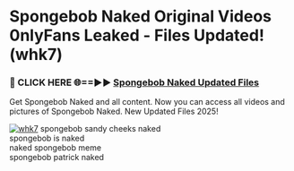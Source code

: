 # Spongebob Naked Original Videos 0nlyFans Leaked - Files Updated! (whk7)

<h3>🔴 CLICK HERE 🌐==►► <a href="https://tinyurl.com/yckcrads" rel="nofollow">Spongebob Naked Updated Files</a></h3>

Get Spongebob Naked and all content. Now you can access all videos and pictures of Spongebob Naked. New Updated Files 2025!

[![whk7](https://i.imgur.com/hpKpOFt.gif)](https://tinyurl.com/yckcrads)
spongebob sandy cheeks naked<br>
spongebob is naked<br>
naked spongebob meme<br>
spongebob patrick naked